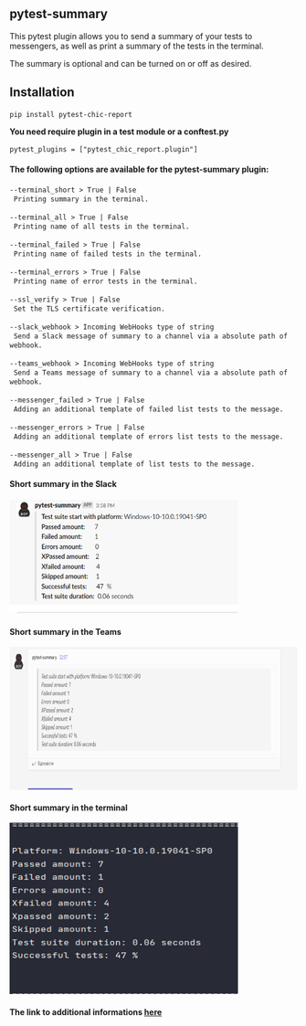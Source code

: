 ## pytest-summary

This pytest plugin allows you to send a summary of your tests to messengers,
as well as print a summary of the tests in the terminal.

The summary is optional and can be turned on or off as desired.

## Installation
```
pip install pytest-chic-report
```
**You need require plugin in a test module or a conftest.py**
```
pytest_plugins = ["pytest_chic_report.plugin"]
```


#### **The following options are available for the pytest-summary plugin:**
```
--terminal_short > True | False
 Printing summary in the terminal.

--terminal_all > True | False
 Printing name of all tests in the terminal.
 
--terminal_failed > True | False
 Printing name of failed tests in the terminal.
 
--terminal_errors > True | False
 Printing name of error tests in the terminal.
 
--ssl_verify > True | False
 Set the TLS certificate verification.
 
--slack_webhook > Incoming WebHooks type of string
 Send a Slack message of summary to a channel via a absolute path of webhook.
 
--teams_webhook > Incoming WebHooks type of string
 Send a Teams message of summary to a channel via a absolute path of webhook.
 
--messenger_failed > True | False
 Adding an additional template of failed list tests to the message.
 
--messenger_errors > True | False
 Adding an additional template of errors list tests to the message.
 
--messenger_all > True | False
 Adding an additional template of list tests to the message.
```
    
#### **Short summary in the Slack**

<img src="./docs/images/pytest-summary-slack.png" width="400" height="200">

#### **Short summary in the Teams**

<img src="./docs/images/pytest-summary-teams.png" width="600" height="250">

#### **Short summary in the terminal**

<img src="./docs/images/pytest-short-summary-terminal.png" width="400" height="300">

#### **The link to additional informations** [here](./docs/details.md)
